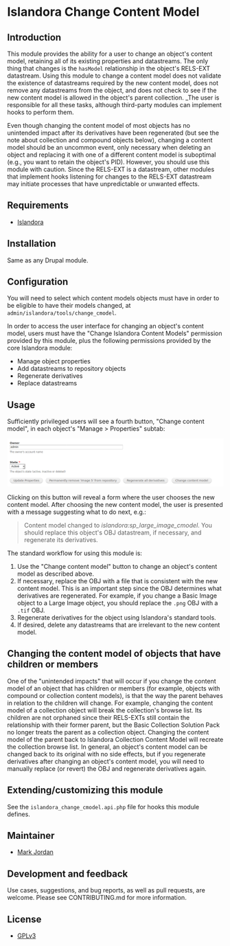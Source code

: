 # Islandora Change Content Model

## Introduction

This module provides the ability for a user to change an object's content model, retaining all of its existing properties and datastreams. The only thing that changes is the `hasModel` relationship in the object's RELS-EXT datastream. Using this module to change a content model does not validate the existence of datastreams required by the new content model, does not remove any datastreams from the object, and does not check to see if the new content model is allowed in the object's parent collection. _The user is responsible for all these tasks, although third-party modules can implement hooks to perform them.

Even though changing the content model of most objects has no unintended impact after its derivatives have been regenerated (but see the note about collection and compound objects below), changing a content model should be an uncommon event, only necessary when deleting an object and replacing it with one of a different content model is suboptimal (e.g., you want to retain the object's PID). However, you should use this module with caution. Since the RELS-EXT is a datastream, other modules that implement hooks listening for changes to the RELS-EXT datastream may initiate processes that have unpredictable or unwanted effects.

## Requirements

* [Islandora](https://github.com/Islandora/islandora)

## Installation

Same as any Drupal module.

## Configuration

You will need to select which content models objects must have in order to be eligible to have their models changed, at `admin/islandora/tools/change_cmodel`.

In order to access the user interface for changing an object's content model, users must have the "Change Islandora Content Models" permission provided by this module, plus the following permissions provided by the core Islandora module:

* Manage object properties
* Add datastreams to repository objects
* Regenerate derivatives
* Replace datastreams

## Usage

Sufficiently privileged users will see a fourth button, "Change content model", in each object's "Manage > Properties" subtab:

![Change content model button](images/change_cmodel_button.png)

Clicking on this button will reveal a form where the user chooses the new content model. After choosing the new content model, the user is presented with a message suggesting what to do next, e.g.:

> Content model changed to _islandora:sp_large_image_cmodel_. You should replace this object's OBJ datastream, if necessary, and regenerate its derivatives.

The standard workflow for using this module is:

1. Use the "Change content model" button to change an object's content model as described above.
1. If necessary, replace the OBJ with a file that is consistent with the new content model. This is an important step since the OBJ determines what derivatives are regenerated. For example, if you change a Basic Image object to a Large Image object, you should replace the `.png` OBJ with a `.tif` OBJ.
1. Regenerate derivatives for the object using Islandora's standard tools.
1. If desired, delete any datastreams that are irrelevant to the new content model.

## Changing the content model of objects that have children or members

One of the "unintended impacts" that will occur if you change the content model of an object that has children or members (for example, objects with compound or collection content models), is that the way the parent behaves in relation to the children will change. For example, changing the content model of a collection object will break the collection's browse list. Its children are not orphaned since their RELS-EXTs still contain the relationship with their former parent, but the Basic Collection Solution Pack no longer treats the parent as a collection object. Changing the content model of the parent back to Islandora Collection Content Model will recreate the collection browse list. In general, an object's content model can be changed back to its original with no side effects, but if you regenerate derivatives after changing an object's content model, you will need to manually replace (or revert) the OBJ and regenerate derivatives again.

## Extending/customizing this module

See the `islandora_change_cmodel.api.php` file for hooks this module defines.

## Maintainer

* [Mark Jordan](https://github.com/mjordan)

## Development and feedback

Use cases, suggestions, and bug reports, as well as pull requests, are welcome. Please see CONTRIBUTING.md for more information.

## License

* [GPLv3](http://www.gnu.org/licenses/gpl-3.0.txt)
